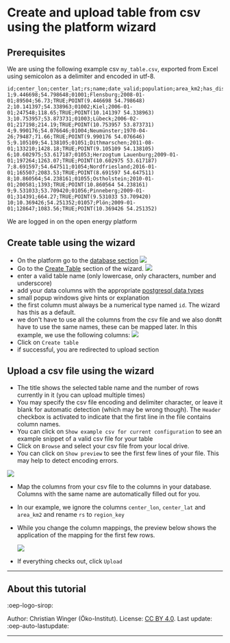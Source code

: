 # Create and upload table from csv using the platform wizard

## Prerequisites

We are using the following example csv `my_table.csv`, exported from Excel using semicolon as a delimiter and encoded in utf-8.

```
id;center_lon;center_lat;rs;name;date_valid;population;area_km2;has_dist;geometry_wkt
1;9.446698;54.798648;01001;Flensburg;2008-01-01;89504;56.73;TRUE;POINT(9.446698 54.798648)
2;10.141397;54.338963;01002;Kiel;2006-01-01;247548;118.65;TRUE;POINT(10.141397 54.338963)
3;10.753957;53.873731;01003;Lübeck;2006-02-01;217198;214.19;TRUE;POINT(10.753957 53.873731)
4;9.990176;54.076646;01004;Neumünster;1970-04-26;79487;71.66;TRUE;POINT(9.990176 54.076646)
5;9.105109;54.138105;01051;Dithmarschen;2011-08-01;133210;1428.18;TRUE;POINT(9.105109 54.138105)
6;10.602975;53.617187;01053;Herzogtum Lauenburg;2009-01-01;197264;1263.07;TRUE;POINT(10.602975 53.617187)
7;8.691597;54.647511;01054;Nordfriesland;2016-01-01;165507;2083.53;TRUE;POINT(8.691597 54.647511)
8;10.860564;54.238161;01055;Ostholstein;2010-01-01;200581;1393;TRUE;POINT(10.860564 54.238161)
9;9.531033;53.709420;01056;Pinneberg;2009-01-01;314391;664.27;TRUE;POINT(9.531033 53.709420)
10;10.369426;54.251352;01057;Plön;2009-01-01;128647;1083.56;TRUE;POINT(10.369426 54.251352)
```

We are logged in on the open energy platform

## Create table using the wizard

- On the platform go to the [database section](https://openenergyplatform.org/dataedit/schemas)
  ![](https://openenergyplatform.org/media/image/2021/02/tutorial_upload_img1.png)
- Go to the [Create Table](https://openenergyplatform.org/dataedit/wizard/) section of the wizard.
  ![](https://openenergyplatform.org/media/image/2021/02/tutorial_upload_img2.png)
- enter a valid table name (only lowercase, only characters, number and underscore)
- add your data columns with the appropriate [postgresql data types](https://www.postgresql.org/docs/current/datatype.html)
- small popup windows give hints or explanation
- the first column must always be a numerical type named `id`. The wizard has this as a default.
- we don't have to use all the columns from the csv file and we also don#t have to use the same names, these can be mapped later. In this example, we use the following columns:
  ![](https://openenergyplatform.org/media/image/2021/02/tutorial_upload_img3.png)
- Click on `Create table`
- if successful, you are redirected to upload section

## Upload a csv file using the wizard

- The title shows the selected table name and the number of rows currently in it (you can upload multiple times)
- You may specify the csv file encoding and delimiter character, or leave it blank for automatic detection (which may be wrong though). The `Header` checkbox is activated to indicate that the first line in the file contains column names.
- You can click on `Show example csv for current configuration` to see an example snippet of a valid csv file for your table
- Click on `Browse` and select your csv file from your local drive.
- You can click on `Show preview` to see the first few lines of your file. This may help to detect encoding errors.

![](https://openenergyplatform.org/media/image/2021/02/tutorial_upload_img4.png)

- Map the columns from your csv file to the columns in your database. Columns with the same name are automatically filled out for you.
- In our example, we ignore the columns `center_lon`, `center_lat` and `area_km2` and rename `rs` to `region_key`
- While you change the column mappings, the preview below shows the application of the mapping for the first few rows.

  ![](https://openenergyplatform.org/media/image/2021/02/tutorial_upload_img5.png)

- If everything checks out, click `Upload`

---

## About this tutorial

:oep-logo-sirop:

Author: Christian Winger (Öko-Institut). License: [CC BY 4.0](https://creativecommons.org/licenses/by/4.0/deed.en). Last update: :oep-auto-lastupdate:

---
